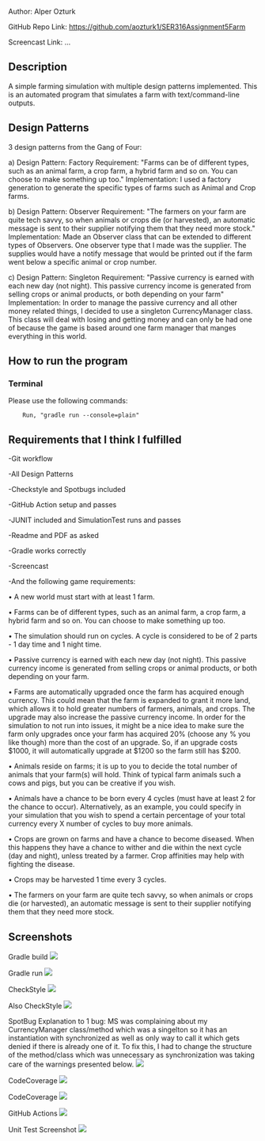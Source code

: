 Author: Alper Ozturk

GitHub Repo Link:
https://github.com/aozturk1/SER316Assignment5Farm

Screencast Link:
...

## Description
A simple farming simulation with multiple design patterns implemented. This is an automated program that simulates a farm
with text/command-line outputs.

## Design Patterns
3 design patterns from the Gang of Four:

a) Design Pattern: Factory
Requirement:
    "Farms can be of different types, such as an animal farm, a crop farm, a hybrid farm and so on.
    You can choose to make something up too." 
Implementation: 
    I used a factory generation to generate the specific types of farms such as Animal and Crop farms.

b) Design Pattern: Observer
Requirement: 
    "The farmers on your farm are quite tech savvy, so when animals or crops die (or
    harvested), an automatic message is sent to their supplier notifying them that they
    need more stock."
Implementation: 
    Made an Observer class that can be extended to different types of Observers. One observer type
    that I made was the supplier. The supplies would have a notify message that would be printed out
    if the farm went below a specific animal or crop number.

c) Design Pattern: Singleton
Requirement:
    "Passive currency is earned with each new day (not night). This passive currency
    income is generated from selling crops or animal products, or both depending on
    your farm"
Implementation:
    In order to manage the passive currency and all other money related things, I decided to use
    a singleton CurrencyManager class. This class will deal with losing and getting money and can
    only be had one of because the game is based around one farm manager that manges everything in this
    world.

## How to run the program
### Terminal
Please use the following commands:
```
    Run, "gradle run --console=plain"
```

## Requirements that I think I fulfilled
-Git workflow

-All Design Patterns

-Checkstyle and Spotbugs included

-GitHub Action setup and passes

-JUNIT included and SimulationTest runs and passes

-Readme and PDF as asked

-Gradle works correctly

-Screencast

-And the following game requirements:

• A new world must start with at least 1 farm.

• Farms can be of different types, such as an animal farm, a crop farm, a hybrid farm and so on. You can choose to make something up too.

• The simulation should run on cycles. A cycle is considered to be of 2 parts - 1 day
time and 1 night time.

• Passive currency is earned with each new day (not night). This passive currency
income is generated from selling crops or animal products, or both depending on
your farm.

• Farms are automatically upgraded once the farm has acquired enough currency. This could mean that the farm is expanded to grant it more land, which allows it to hold greater numbers of farmers, animals, and crops. The upgrade may also increase the passive currency income. In order for the simulation to not run into issues, it might be a nice idea to make sure the farm only upgrades once your farm has acquired 20% (choose any % you like though) more than the cost of an upgrade. So, if an upgrade costs $1000, it will automatically upgrade at $1200 so the farm still has $200.

• Animals reside on farms; it is up to you to decide the total number of animals that
your farm(s) will hold. Think of typical farm animals such a cows and pigs, but you
can be creative if you wish.

• Animals have a chance to be born every 4 cycles (must have at least 2 for the chance to occur). Alternatively, as an example, you could specify in your simulation that you wish to spend a certain percentage of your total currency every X number of cycles to buy more animals.

• Crops are grown on farms and have a chance to become diseased. When this happens
they have a chance to wither and die within the next cycle (day and night), unless
treated by a farmer. Crop affinities may help with fighting the disease.

• Crops may be harvested 1 time every 3 cycles.

• The farmers on your farm are quite tech savvy, so when animals or crops die (or
harvested), an automatic message is sent to their supplier notifying them that they
need more stock.

## Screenshots
Gradle build
![](screenshots/GradleBuild.jpg)

Gradle run
![](screenshots/GradleRun.jpg)

CheckStyle
![](screenshots/CheckStyle.jpg)

Also CheckStyle
![](screenshots/CheckStyleTest.jpg)

SpotBug
Explanation to 1 bug:
MS was complaining about my CurrencyManager class/method which was a singelton so it has
an instantiation with synchronized as well as only way to call it which gets denied if there
is already one of it. To fix this, I had to change the structure of the method/class which 
was unnecessary as synchronization was taking care of the warnings presented below.
![](screenshots/SpotBugs.jpg)

CodeCoverage
![](screenshots/JacocoCoverage.jpg)

CodeCoverage
![](screenshots/JacocoCodeCoverage.jpg)

GitHub Actions
![](screenshots/GitHubActions.jpg)

Unit Test Screenshot
![](screenshots/UnitTest.jpg)
